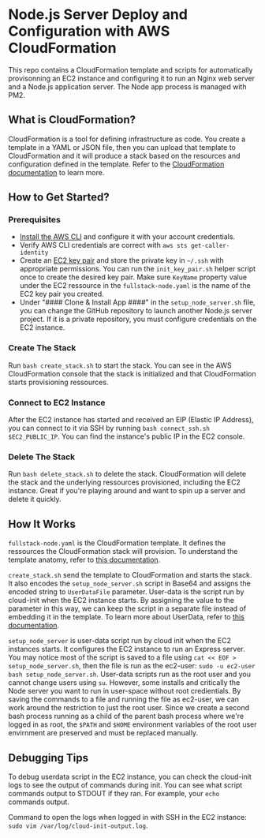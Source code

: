 # Node.js Server Deploy and Configuration with AWS CloudFormation

This repo contains a CloudFormation template and scripts for automatically provisonning an EC2 instance and configuring it to run an Nginx web server and a Node.js application server. The Node app process is managed with PM2.

## What is CloudFormation?

CloudFormation is a tool for defining infrastructure as code. You create a template in a YAML or JSON file, then you can upload that template to CloudFormation and it will produce a stack based on the resources and configuration defined in the template. Refer to the [CloudFormation documentation](https://docs.aws.amazon.com/cloudformation/?id=docs_gateway) to learn more.

## How to Get Started?

### Prerequisites
- [Install the AWS CLI](https://docs.aws.amazon.com/cli/latest/userguide/getting-started-install.html) and configure it with your account credentials.
- Verify AWS CLI credentials are correct with `aws sts get-caller-identity`
- Create an [EC2 key pair](https://docs.aws.amazon.com/AWSEC2/latest/UserGuide/ec2-key-pairs.html) and store the private key in `~/.ssh` with appropriate permissions. You can run the `init_key_pair.sh` helper script once to create the desired key pair. Make sure `KeyName` property value under the EC2 ressource in the `fullstack-node.yaml` is the name of the EC2 key pair you created.
- Under "#### Clone & Install App ####" in the `setup_node_server.sh` file, you can change the GitHub repository to launch another Node.js server project. If it is a private repository, you must configure credentials on the EC2 instance.

### Create The Stack
Run `bash create_stack.sh` to start the stack. You can see in the AWS CloudFormation console that the stack is initialized and that CloudFormation starts provisioning ressources.

### Connect to EC2 Instance
After the EC2 instance has started and received an EIP (Elastic IP Address), you can connect to it via SSH by running `bash connect_ssh.sh $EC2_PUBLIC_IP`. You can find the instance's public IP in the EC2 console.

### Delete The Stack
Run `bash delete_stack.sh` to delete the stack. CloudFormation will delete the stack and the underlying ressources provisioned, including the EC2 instance. Great if you're playing around and want to spin up a server and delete it quickly.

## How It Works

`fullstack-node.yaml` is the CloudFormation template. It defines the ressources the CloudFormation stack will provision. To understand the template anatomy, refer to [this documentation](https://docs.aws.amazon.com/AWSCloudFormation/latest/UserGuide/template-anatomy.html).

`create_stack.sh` send the template to CloudFormation and starts the stack. It also encodes the `setup_node_server.sh` script in Base64 and assigns the encoded string to `UserDataFile` parameter. User-data is the script run by cloud-init when the EC2 instance starts. By assigning the value to the parameter in this way, we can keep the script in a separate file instead of embedding it in the template. To learn more about UserData, refer to [this documentation](https://docs.aws.amazon.com/AWSEC2/latest/UserGuide/user-data.html).

`setup_node_server` is user-data script run by cloud init when the EC2 instances starts. It configures the EC2 instance to run an Express server. You may notice most of the script is saved to a file using `cat << EOF > setup_node_server.sh`, then the file is run as the ec2-user: `sudo -u ec2-user bash setup_node_server.sh`. User-data scripts run as the root user and you cannot change users using `su`. However, some installs and critically the Node server you want to run in user-space without root credientials. By saving the commands to a file and running the file as ec2-user, we can work around the restriction to just the root user. Since we create a second bash process running as a child of the parent bash process where we're logged in as root, the `$PATH` and `$HOME` environment variables of the root user envirnment are preserved and must be replaced manually.

## Debugging Tips
To debug userdata script in the EC2 instance, you can check the cloud-init logs to see the output of commands during init. You can see what script commands output to STDOUT if they ran. For example, your `echo` commands output.

Command to open the logs when logged in with SSH in the EC2 instance: `sudo vim /var/log/cloud-init-output.log`.
